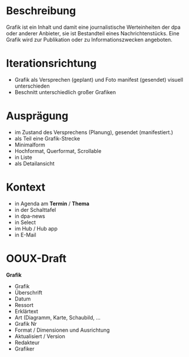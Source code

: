 # Beschreibung
Grafik  ist ein Inhalt und damit eine journalistische Werteinheiten der dpa oder anderer Anbieter, sie ist Bestandteil eines Nachrichtenstücks. Eine Grafik wird zur Publikation oder zu Informationszwecken angeboten. 


# Iterationsrichtung
* Grafik als Versprechen (geplant) und Foto manifest (gesendet) visuell unterschieden
* Beschnitt unterschiedlich großer Grafiken

# Ausprägung
*  im Zustand des Versprechens (Planung), gesendet (manifestiert.)
* als Teil eine Grafik-Strecke
* Minimalform
* Hochformat, Querformat, Scrollable
* in Liste 
* als Detailansicht


# Kontext
* in Agenda am **Termin** / **Thema**
* in der Schalttafel
* in dpa-news
* in Select
* im Hub / Hub app
* in E-Mail


# OOUX-Draft
**Grafik**
* Grafik
* Überschrift
* Datum
* Ressort
* Erklärtext
* Art  (Diagramm, Karte, Schaubild, …
* Grafik Nr
* Format / Dimensionen und Ausrichtung
* Aktualisiert / Version
* Redakteur
* Grafiker


